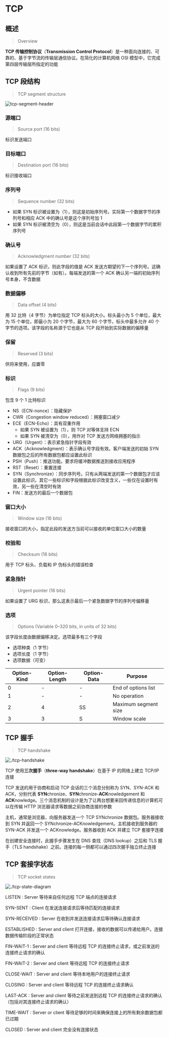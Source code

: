# TCP

## 概述

> Overview

**TCP 传输控制协议**（**Transmission Control
Protocol**）是一种面向连接的、可靠的、基于字节流的传输层通信协议。在简化的计算机网络
OSI 模型中，它完成第四层传输层所指定的功能

## TCP 段结构

> TCP segment structure

<picture>
  <source media="(prefers-color-scheme: dark)" srcset="./tcp/tcp-segment-header-dark.svg">
  <source media="(prefers-color-scheme: light)" srcset="./tcp/tcp-segment-header-light.svg">
  <img alt="tcp-segment-header" src="./tcp/tcp-segment-header-light.svg">
</picture>

### 源端口

> Source port (16 bits)

标识发送端口

### 目标端口

> Destination port (16 bits)

标识接收端口

### 序列号

> Sequence number (32 bits)

- 如果 SYN 标识被设置为（1），则这是初始序列号。实际第一个数据字节的序列号和相应
  ACK 中的确认号是这个序列号加 1
- 如果 SYN 标识被清空为（0），则这是当前会话中此段第一个数据字节的累积序列号

### 确认号

> Acknowledgment number (32 bits)

如果设置了 ACK 标识，则此字段的值是 ACK
发送方期望的下一个序列号。这确认收到所有先前的字节（如有）。每端发送的第一个
ACK 确认另一端的初始序列号本身，不含数据

### 数据偏移

> Data offset (4 bits)

用 32 比特（4 字节）为单位指定 TCP 标头的大小。标头最小为
5 个单位，最大为 15 个单位，即最小为 20 个字节，最大为 60 个字节，标头中最多允许
40 个字节的选项。该字段的名称源于它也是从 TCP 段开始到实际数据的偏移量

### 保留

> Reserved (3 bits)

供将来使用，应置零

### 标识

> Flags (9 bits)

包含 9 个 1 比特标识

- NS（ECN-nonce）：隐藏保护
- CWR（Congestion window reduced）：拥塞窗口减少
- ECE（ECN-Echo）：具有双重作用
  - 如果 SYN 被设置为（1），则 TCP 对等体支持 ECN
  - 如果 SYN 被清空为（0），用作对 TCP 发送方网络拥塞的指示
- URG（Urgent）：表示紧急指针字段有效
- ACK（Acknowledgment）：表示确认号字段有效。客户端发送的初始 SYN
  数据包之后的所有数据包都应设置此标识
- PSH（Push）：推送功能。要求将缓冲数据推送到接收应用程序
- RST（Reset）：重置连接
- SYN（Synchronize）：同步序列号。只有从两端发送的第一个数据包才应该设置此标识。其它一些标识和字段根据此标识改变含义，一些仅在设置时有效，另一些在清空时有效
- FIN：发送方的最后一个数据包

### 窗口大小

> Window size (16 bits)

接收窗口的大小，指定此段的发送方当前可以接收的单位窗口大小的数量

### 校验和

> Checksum (16 bits)

用于 TCP 标头、负载和 IP 伪标头的错误检查

### 紧急指针

> Urgent pointer (16 bits)

如果设置了 URG 标识，那么这表示最后一个紧急数据字节的序列号偏移量

### 选项

> Options (Variable 0–320 bits, in units of 32 bits)

该字段长度由数据偏移决定。选项最多有三个字段

- 选项种类（1 字节）
- 选项长度（1 字节）
- 选项数据（可变）

| Option-Kind | Option-Length | Option-Data | Purpose              |
| ----------- | ------------- | ----------- | -------------------- |
| 0           | -             | -           | End of options list  |
| 1           | -             | -           | No operation         |
| 2           | 4             | SS          | Maximum segment size |
| 3           | 3             | S           | Window scale         |

## TCP 握手

> TCP handshake

<picture>
  <source media="(prefers-color-scheme: dark)" srcset="./tcp/tcp-handshake-dark.svg">
  <source media="(prefers-color-scheme: light)" srcset="./tcp/tcp-handshake-light.svg">
  <img alt="./tcp-handshake" src="./tcp/tcp-handshake-light.svg">
</picture>

TCP 使用**三次握手**（**three-way handshake**）在基于
IP 的网络上建立 TCP/IP 连接

TCP 发送的用于协商和启动 TCP 会话的三个消息分别称为 SYN、SYN-ACK 和
ACK，分别代表 **SYN**chronize、**SYN**chronize-**ACK**nowledgement 和
**ACK**nowledge。三个消息机制的设计是为了让两台想要来回传递信息的计算机可以在传输
HTTP 浏览器请求等数据之前协商连接的参数

主机，通常是浏览器，向服务器发送一个 TCP
SYNchronize 数据包。服务器接收到 SYN 并返回一个
SYNchronize-ACKnowledgement。主机接收到服务器的
SYN-ACK 并发送一个 ACKnowledge。服务器收到 ACK 并建立
TCP 套接字连接

在创建安全连接时，此握手步骤发生在 DNS 查找（DNS
lookup）之后和 TLS 握手（TLS
handshake）之前。连接的每一侧都可以通过四次握手独立终止连接

## TCP 套接字状态

> TCP socket states

<picture>
  <source media="(prefers-color-scheme: dark)" srcset="./tcp/tcp-state-diagram-dark.svg">
  <source media="(prefers-color-scheme: light)" srcset="./tcp/tcp-state-diagram-light.svg">
  <img alt="./tcp-state-diagram" src="./tcp/tcp-state-diagram-light.svg">
</picture>

LISTEN
: Server
等待来自任何远程 TCP 端点的连接请求

SYN-SENT
: Client
在发送连接请求后等待匹配的连接请求

SYN-RECEIVED
: Server
在收到并发送连接请求后等待确认连接请求

ESTABLISHED
: Server and client
打开连接，接收的数据可以传递给用户。连接数据传输阶段的正常状态

FIN-WAIT-1
: Server and client
等待远程 TCP 的连接终止请求，或之前发送的连接终止请求的确认

FIN-WAIT-2
: Server and client
等待远程 TCP 的连接终止请求

CLOSE-WAIT
: Server and client
等待本地用户的连接终止请求

CLOSING
: Server and client
等待远程 TCP 的连接终止请求确认

LAST-ACK
: Server and client
等待之前发送到远程 TCP 的连接终止请求的确认（包括对其连接终止请求的确认）

TIME-WAIT
: Server or client
等待足够的时间来确保连接上的所有剩余数据包都已过期

CLOSED
: Server and client
完全没有连接状态
